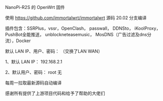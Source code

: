 NanoPi-R2S 的 OpenWrt 固件

使用 https://github.com/immortalwrt/immortalwrt 源码 20.02 分支编译

插件包含：SSRPlus，vssr，OpenClash， passwall， DDNSto， iKoolProxy， PushBot全能推送， unblockneteasemusic， MosDNS（广告过滤及dns分流），Docker


默认 LAN IP、用户、密码： （交换了LAN WAN）

1、默认 LAN IP： 192.168.2.1

2、默认用户、密码： root 无


每周一拉取最新源码自动编译




感谢所有提供了上游项目代码和给予了帮助的大佬们
